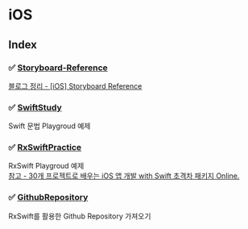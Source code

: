 # iOS

## Index
### ✅ [Storyboard-Reference](https://github.com/EUNJIHA/iOS/tree/main/storyboard-reference)
[블로그 정리 - [iOS] Storyboard Reference](https://eunjiha.tistory.com/m/114)

### ✅ [SwiftStudy](https://github.com/EUNJIHA/iOS/tree/main/SwiftStudy)
Swift 문법 Playgroud 예제

### ✅ [RxSwiftPractice](https://github.com/EUNJIHA/iOS/tree/main/RxSwiftPractice)
RxSwift Playgroud 예제 <br>
[참고 - 30개 프로젝트로 배우는 iOS 앱 개발 with Swift 초격차 패키지 Online.](https://fastcampus.co.kr/dev_online_iosappfinal)

### ✅ [GithubRepository](https://github.com/EUNJIHA/iOS/tree/main/GithubRepository)
RxSwift를 활용한 Github Repository 가져오기
